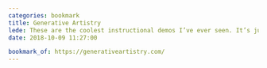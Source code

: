 ```yaml
---
categories: bookmark
title: Generative Artistry
lede: These are the coolest instructional demos I’ve ever seen. It’s just such a pleasure to watch how Tim Holman steps through each artistic challenge in a beautiful way.
date: 2018-10-09 11:27:00

bookmark_of: https://generativeartistry.com/
---
```

